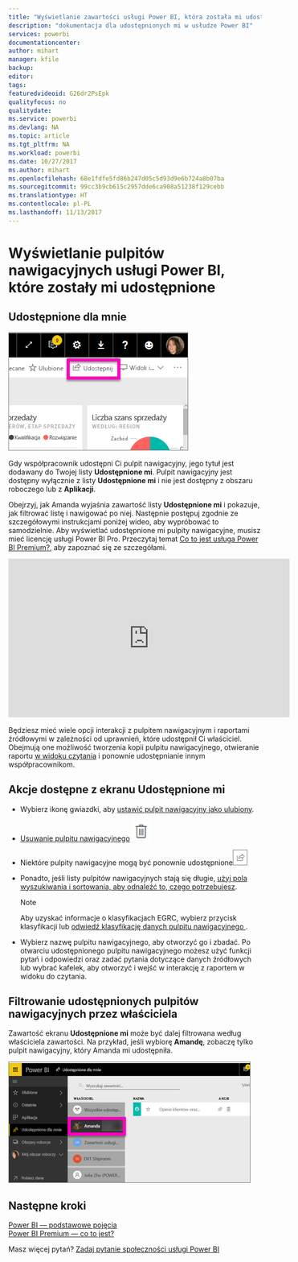 ```yaml
---
title: "Wyświetlanie zawartości usługi Power BI, która została mi udostępniona"
description: "dokumentacja dla udostępnionych mi w usłudze Power BI"
services: powerbi
documentationcenter: 
author: mihart
manager: kfile
backup: 
editor: 
tags: 
featuredvideoid: G26dr2PsEpk
qualityfocus: no
qualitydate: 
ms.service: powerbi
ms.devlang: NA
ms.topic: article
ms.tgt_pltfrm: NA
ms.workload: powerbi
ms.date: 10/27/2017
ms.author: mihart
ms.openlocfilehash: 68e1fdfe5fd86b247d05c5d93d9e6b724a8b07ba
ms.sourcegitcommit: 99cc3b9cb615c2957dde6ca908a51238f129cebb
ms.translationtype: HT
ms.contentlocale: pl-PL
ms.lasthandoff: 11/13/2017
---
```

# <a name="display-the-power-bi-dashboards-that-have-been-shared-with-me"></a>Wyświetlanie pulpitów nawigacyjnych usługi Power BI, które zostały mi udostępnione
## <a name="shared-with-me"></a>Udostępnione dla mnie
![](media/service-shared-with-me/power-bi-share-dash.png)

Gdy współpracownik udostępni Ci pulpit nawigacyjny, jego tytuł jest dodawany do Twojej listy **Udostępnione mi**. Pulpit nawigacyjny jest dostępny wyłącznie z listy **Udostępnione mi** i nie jest dostępny z obszaru roboczego lub z **Aplikacji**.

Obejrzyj, jak Amanda wyjaśnia zawartość listy **Udostępnione mi** i pokazuje, jak filtrować listę i nawigować po niej. Następnie postępuj zgodnie ze szczegółowymi instrukcjami poniżej wideo, aby wypróbować to samodzielnie. Aby wyświetlać udostępnione mi pulpity nawigacyjne, musisz mieć licencję usługi Power BI Pro. Przeczytaj temat [Co to jest usługa Power BI Premium?](service-premium.md), aby zapoznać się ze szczegółami.

<iframe width="560" height="315" src="https://www.youtube.com/embed/G26dr2PsEpk" frameborder="0" allowfullscreen></iframe>

Będziesz mieć wiele opcji interakcji z pulpitem nawigacyjnym i raportami źródłowymi w zależności od uprawnień, które udostępnił Ci właściciel. Obejmują one możliwość tworzenia kopii pulpitu nawigacyjnego, otwieranie raportu [w widoku czytania](service-interact-with-a-report-in-reading-view.md) i ponownie udostępnianie innym współpracownikom.

## <a name="actions-available-from-the-shared-with-me-screen"></a>Akcje dostępne z ekranu **Udostępnione mi**
* Wybierz ikonę gwiazdki, aby [ustawić pulpit nawigacyjny jako ulubiony](service-dashboard-favorite.md).
* [Usuwanie pulpitu nawigacyjnego](service-delete.md)  ![](media/service-shared-with-me/power-bi-delete-icon.png)
* Niektóre pulpity nawigacyjne mogą być ponownie udostępnione![](media/service-shared-with-me/power-bi-share-icon-new.png)
* Ponadto, jeśli listy pulpitów nawigacyjnych stają się długie, [użyj pola wyszukiwania i sortowania, aby odnaleźć to, czego potrzebujesz](service-navigation-search-filter-sort.md).
  
  > [!NOTE]
  > Aby uzyskać informacje o klasyfikacjach EGRC, wybierz przycisk klasyfikacji lub [odwiedź klasyfikację danych pulpitu nawigacyjnego ](service-data-classification.md).
  > 
  > 
* Wybierz nazwę pulpitu nawigacyjnego, aby otworzyć go i zbadać. Po otwarciu udostępnionego pulpitu nawigacyjnego możesz użyć funkcji pytań i odpowiedzi oraz zadać pytania dotyczące danych źródłowych lub wybrać kafelek, aby otworzyć i wejść w interakcję z raportem w widoku do czytania.

## <a name="filter-shared-dashboards-by-owner"></a>Filtrowanie udostępnionych pulpitów nawigacyjnych przez właściciela
Zawartość ekranu **Udostępnione mi** może być dalej filtrowana według właściciela zawartości. Na przykład, jeśli wybiorę **Amandę**, zobaczę tylko pulpit nawigacyjny, który Amanda mi udostępniła.

![](media/service-shared-with-me/power-bi-owner.png)

## <a name="next-steps"></a>Następne kroki
[Power BI — podstawowe pojęcia](service-basic-concepts.md)  
[Power BI Premium — co to jest?](service-premium.md)  

Masz więcej pytań? [Zadaj pytanie społeczności usługi Power BI](http://community.powerbi.com/)

